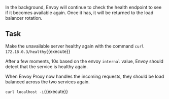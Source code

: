 In the background, Envoy will continue to check the health endpoint to see if it becomes available again. Once it has, it will be returned to the load balancer rotation.

## Task

Make the unavailable server healthy again with the command `curl 172.18.0.3/healthy`{{execute}}

After a few moments, 10s based on the envoy `internal` value, Envoy should detect that the service is healthy again.

When Envoy Proxy now handles the incoming requests, they should be load balanced across the two services again.

`curl localhost -i`{{execute}}
